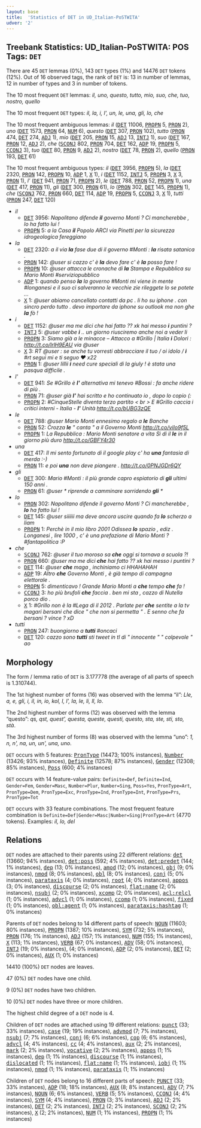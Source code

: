 ```yaml
---
layout: base
title:  'Statistics of DET in UD_Italian-PoSTWITA'
udver: '2'
---
```


## Treebank Statistics: UD_Italian-PoSTWITA: POS Tags: `DET`

There are 45 `DET` lemmas (0%), 143 `DET` types (1%) and 14476 `DET` tokens (12%).
Out of 16 observed tags, the rank of `DET` is: 13 in number of lemmas, 12 in number of types and 3 in number of tokens.

The 10 most frequent `DET` lemmas: <em>il, uno, questo, tutto, mio, suo, che, tuo, nostro, quello</em>

The 10 most frequent `DET` types:  <em>il, la, i, l', un, le, una, gli, lo, che</em>

The 10 most frequent ambiguous lemmas: <em>il</em> (<tt><a href="it_postwita-pos-DET.html">DET</a></tt> 11006, <tt><a href="it_postwita-pos-PROPN.html">PROPN</a></tt> 5, <tt><a href="it_postwita-pos-PRON.html">PRON</a></tt> 2), <em>uno</em> (<tt><a href="it_postwita-pos-DET.html">DET</a></tt> 1573, <tt><a href="it_postwita-pos-PRON.html">PRON</a></tt> 64, <tt><a href="it_postwita-pos-NUM.html">NUM</a></tt> 6), <em>questo</em> (<tt><a href="it_postwita-pos-DET.html">DET</a></tt> 307, <tt><a href="it_postwita-pos-PRON.html">PRON</a></tt> 102), <em>tutto</em> (<tt><a href="it_postwita-pos-PRON.html">PRON</a></tt> 474, <tt><a href="it_postwita-pos-DET.html">DET</a></tt> 274, <tt><a href="it_postwita-pos-ADJ.html">ADJ</a></tt> 1), <em>mio</em> (<tt><a href="it_postwita-pos-DET.html">DET</a></tt> 205, <tt><a href="it_postwita-pos-PRON.html">PRON</a></tt> 15, <tt><a href="it_postwita-pos-ADJ.html">ADJ</a></tt> 13, <tt><a href="it_postwita-pos-INTJ.html">INTJ</a></tt> 1), <em>suo</em> (<tt><a href="it_postwita-pos-DET.html">DET</a></tt> 167, <tt><a href="it_postwita-pos-PRON.html">PRON</a></tt> 12, <tt><a href="it_postwita-pos-ADJ.html">ADJ</a></tt> 2), <em>che</em> (<tt><a href="it_postwita-pos-SCONJ.html">SCONJ</a></tt> 802, <tt><a href="it_postwita-pos-PRON.html">PRON</a></tt> 704, <tt><a href="it_postwita-pos-DET.html">DET</a></tt> 162, <tt><a href="it_postwita-pos-ADP.html">ADP</a></tt> 19, <tt><a href="it_postwita-pos-PROPN.html">PROPN</a></tt> 5, <tt><a href="it_postwita-pos-CCONJ.html">CCONJ</a></tt> 3), <em>tuo</em> (<tt><a href="it_postwita-pos-DET.html">DET</a></tt> 80, <tt><a href="it_postwita-pos-PRON.html">PRON</a></tt> 9, <tt><a href="it_postwita-pos-ADJ.html">ADJ</a></tt> 2), <em>nostro</em> (<tt><a href="it_postwita-pos-DET.html">DET</a></tt> 78, <tt><a href="it_postwita-pos-PRON.html">PRON</a></tt> 2), <em>quello</em> (<tt><a href="it_postwita-pos-PRON.html">PRON</a></tt> 193, <tt><a href="it_postwita-pos-DET.html">DET</a></tt> 61)

The 10 most frequent ambiguous types:  <em>il</em> (<tt><a href="it_postwita-pos-DET.html">DET</a></tt> 3956, <tt><a href="it_postwita-pos-PROPN.html">PROPN</a></tt> 5), <em>la</em> (<tt><a href="it_postwita-pos-DET.html">DET</a></tt> 2320, <tt><a href="it_postwita-pos-PRON.html">PRON</a></tt> 142, <tt><a href="it_postwita-pos-PROPN.html">PROPN</a></tt> 10, <tt><a href="it_postwita-pos-ADP.html">ADP</a></tt> 1, <tt><a href="it_postwita-pos-X.html">X</a></tt> 1), <em>i</em> (<tt><a href="it_postwita-pos-DET.html">DET</a></tt> 1152, <tt><a href="it_postwita-pos-INTJ.html">INTJ</a></tt> 5, <tt><a href="it_postwita-pos-PROPN.html">PROPN</a></tt> 3, <tt><a href="it_postwita-pos-X.html">X</a></tt> 3, <tt><a href="it_postwita-pos-PRON.html">PRON</a></tt> 1), <em>l'</em> (<tt><a href="it_postwita-pos-DET.html">DET</a></tt> 941, <tt><a href="it_postwita-pos-PRON.html">PRON</a></tt> 71, <tt><a href="it_postwita-pos-PROPN.html">PROPN</a></tt> 2), <em>le</em> (<tt><a href="it_postwita-pos-DET.html">DET</a></tt> 788, <tt><a href="it_postwita-pos-PRON.html">PRON</a></tt> 52, <tt><a href="it_postwita-pos-PROPN.html">PROPN</a></tt> 1), <em>una</em> (<tt><a href="it_postwita-pos-DET.html">DET</a></tt> 417, <tt><a href="it_postwita-pos-PRON.html">PRON</a></tt> 11), <em>gli</em> (<tt><a href="it_postwita-pos-DET.html">DET</a></tt> 300, <tt><a href="it_postwita-pos-PRON.html">PRON</a></tt> 61), <em>lo</em> (<tt><a href="it_postwita-pos-PRON.html">PRON</a></tt> 302, <tt><a href="it_postwita-pos-DET.html">DET</a></tt> 145, <tt><a href="it_postwita-pos-PROPN.html">PROPN</a></tt> 1), <em>che</em> (<tt><a href="it_postwita-pos-SCONJ.html">SCONJ</a></tt> 762, <tt><a href="it_postwita-pos-PRON.html">PRON</a></tt> 660, <tt><a href="it_postwita-pos-DET.html">DET</a></tt> 114, <tt><a href="it_postwita-pos-ADP.html">ADP</a></tt> 19, <tt><a href="it_postwita-pos-PROPN.html">PROPN</a></tt> 5, <tt><a href="it_postwita-pos-CCONJ.html">CCONJ</a></tt> 3, <tt><a href="it_postwita-pos-X.html">X</a></tt> 1), <em>tutti</em> (<tt><a href="it_postwita-pos-PRON.html">PRON</a></tt> 247, <tt><a href="it_postwita-pos-DET.html">DET</a></tt> 120)


* <em>il</em>
  * <tt><a href="it_postwita-pos-DET.html">DET</a></tt> 3956: <em>Napolitano difende <b>il</b> governo Monti ? Ci mancherebbe , lo ha fatto lui !</em>
  * <tt><a href="it_postwita-pos-PROPN.html">PROPN</a></tt> 5: <em>a la Casa <b>il</b> Popolo ARCI via Pinetti per la sicurezza idrogeologica fereggiano</em>
* <em>la</em>
  * <tt><a href="it_postwita-pos-DET.html">DET</a></tt> 2320: <em>a il via <b>la</b> fase due di il governo #Monti : <b>la</b> risata satanica .</em>
  * <tt><a href="it_postwita-pos-PRON.html">PRON</a></tt> 142: <em>@user si cazzo c' è <b>la</b> devo fare c' è <b>la</b> posso fare !</em>
  * <tt><a href="it_postwita-pos-PROPN.html">PROPN</a></tt> 10: <em>@user attacca le cronache di <b>la</b> Stampa e Repubblica su Mario Monti #serviziopubblico</em>
  * <tt><a href="it_postwita-pos-ADP.html">ADP</a></tt> 1: <em>quando penso <b>la</b> la governo #Monti mi viene in mente #longanesi e il suo ci salveranno le vecchie zie rileggete lo se potete ...</em>
  * <tt><a href="it_postwita-pos-X.html">X</a></tt> 1: <em>@user abiamo cancellato contatti da pc . li ho su iphone . con sincro perdo tutto . devo importare da iphone su outlook ma non ghe <b>la</b> fò !</em>
* <em>i</em>
  * <tt><a href="it_postwita-pos-DET.html">DET</a></tt> 1152: <em>@user ma me dici che hai fatto ?? xk hai messo <b>i</b> puntini ?</em>
  * <tt><a href="it_postwita-pos-INTJ.html">INTJ</a></tt> 5: <em>@user vabbe <b>i</b> .. un giorno riusciremo anche noi a veder li</em>
  * <tt><a href="it_postwita-pos-PROPN.html">PROPN</a></tt> 3: <em>Siamo già a le minacce – Attacco a #Grillo | Italia <b>i</b> Dolori : http://t.co/lrlH9EAU via @user</em>
  * <tt><a href="it_postwita-pos-X.html">X</a></tt> 3: <em>RT @user : se anche tu vorresti abbracciare il tuo / oi idolo / <b>i</b> #rt segui mi e ti seguo ♥ x22</em>
  * <tt><a href="it_postwita-pos-PRON.html">PRON</a></tt> 1: <em>@user lillii <b>i</b> need cure speciali di la giuly ! è stata una pasqua difficile .</em>
* <em>l'</em>
  * <tt><a href="it_postwita-pos-DET.html">DET</a></tt> 941: <em>Se #Grillo è <b>l'</b> alternativa mi tenevo #Bossi : fa anche ridere di più .</em>
  * <tt><a href="it_postwita-pos-PRON.html">PRON</a></tt> 71: <em>@user già <b>l'</b> hai scritto e ho continuato io , dopo lo copio (:</em>
  * <tt><a href="it_postwita-pos-PROPN.html">PROPN</a></tt> 2: <em>#CinqueStelle diventa terzo partito < br > E #Grillo caccia i critici interni - Italia - <b>l'</b> Unità http://t.co/bUBG3zQE</em>
* <em>le</em>
  * <tt><a href="it_postwita-pos-DET.html">DET</a></tt> 788: <em>@user Mario Monti ennesimo regalo a <b>le</b> Banche</em>
  * <tt><a href="it_postwita-pos-PRON.html">PRON</a></tt> 52: <em>Crozza <b>le</b> " canta " a il Governo Monti http://t.co/viIo9f5L</em>
  * <tt><a href="it_postwita-pos-PROPN.html">PROPN</a></tt> 1: <em>La Repubblica : Mario Monti senatore a vita Sì di il <b>le</b> in il giorno più duro http://t.co/GBFY4r30</em>
* <em>una</em>
  * <tt><a href="it_postwita-pos-DET.html">DET</a></tt> 417: <em>Il mi sento fortunato di il google play c' ha <b>una</b> fantasia di merda :-)</em>
  * <tt><a href="it_postwita-pos-PRON.html">PRON</a></tt> 11: <em>e poi <b>una</b> non deve piangere . http://t.co/0PNJGDr6QY</em>
* <em>gli</em>
  * <tt><a href="it_postwita-pos-DET.html">DET</a></tt> 300: <em>Mario #Monti : il più grande capro espiatorio di <b>gli</b> ultimi 150 anni .</em>
  * <tt><a href="it_postwita-pos-PRON.html">PRON</a></tt> 61: <em>@user * riprende a camminare sorridendo <b>gli</b> *</em>
* <em>lo</em>
  * <tt><a href="it_postwita-pos-PRON.html">PRON</a></tt> 302: <em>Napolitano difende il governo Monti ? Ci mancherebbe , <b>lo</b> ha fatto lui !</em>
  * <tt><a href="it_postwita-pos-DET.html">DET</a></tt> 145: <em>@user siiiiii ma deve ancora uscire quando fa <b>lo</b> scherzo a liam</em>
  * <tt><a href="it_postwita-pos-PROPN.html">PROPN</a></tt> 1: <em>Perchè in il mio libro 2001 Odissea <b>lo</b> spazio , ediz . Longanesi , lire 1000 , c' è una prefazione di Mario Monti ? #fantapolitica :P</em>
* <em>che</em>
  * <tt><a href="it_postwita-pos-SCONJ.html">SCONJ</a></tt> 762: <em>@user il tuo moroso sa <b>che</b> oggi si tornava a scuola ?!</em>
  * <tt><a href="it_postwita-pos-PRON.html">PRON</a></tt> 660: <em>@user ma me dici <b>che</b> hai fatto ?? xk hai messo i puntini ?</em>
  * <tt><a href="it_postwita-pos-DET.html">DET</a></tt> 114: <em>@user <b>che</b> maga , inchiniamo ci HHAHAHAH</em>
  * <tt><a href="it_postwita-pos-ADP.html">ADP</a></tt> 19: <em>Altro <b>che</b> Governo Monti , è già tempo di campagna elettorale .</em>
  * <tt><a href="it_postwita-pos-PROPN.html">PROPN</a></tt> 5: <em>dimenticavo ! Grande Mario Monti a <b>che</b> tempo <b>che</b> fa !</em>
  * <tt><a href="it_postwita-pos-CCONJ.html">CCONJ</a></tt> 3: <em>ho più brufoli <b>che</b> faccia . ben mi sta , cazzo di Nutella porco dio .</em>
  * <tt><a href="it_postwita-pos-X.html">X</a></tt> 1: <em>#Grillo non è la #Lega di il 2012 . Parlate per <b>che</b> sentite a la tv magari bersani che dice " che non si permetta " . E senno che fa bersani ? vince ? xD</em>
* <em>tutti</em>
  * <tt><a href="it_postwita-pos-PRON.html">PRON</a></tt> 247: <em>buongiorno a <b>tutti</b> #oncaci</em>
  * <tt><a href="it_postwita-pos-DET.html">DET</a></tt> 120: <em>cazzo sono <b>tutti</b> sti tweet in tl di " innocente " " colpevole " ao</em>

## Morphology

The form / lemma ratio of `DET` is 3.177778 (the average of all parts of speech is 1.310744).

The 1st highest number of forms (16) was observed with the lemma “il”: <em>Lle, a, e, gli, i, il, in, io, kol, l, l', la, le, li, ll, lo</em>.

The 2nd highest number of forms (12) was observed with the lemma “questo”: <em>qs, qst, quest', questa, queste, questi, questo, sta, ste, sti, sto, stà</em>.

The 3rd highest number of forms (8) was observed with the lemma “uno”: <em>1, n, n', na, un, un', una, uno</em>.

`DET` occurs with 5 features: <tt><a href="it_postwita-feat-PronType.html">PronType</a></tt> (14473; 100% instances), <tt><a href="it_postwita-feat-Number.html">Number</a></tt> (13426; 93% instances), <tt><a href="it_postwita-feat-Definite.html">Definite</a></tt> (12578; 87% instances), <tt><a href="it_postwita-feat-Gender.html">Gender</a></tt> (12308; 85% instances), <tt><a href="it_postwita-feat-Poss.html">Poss</a></tt> (600; 4% instances)

`DET` occurs with 14 feature-value pairs: `Definite=Def`, `Definite=Ind`, `Gender=Fem`, `Gender=Masc`, `Number=Plur`, `Number=Sing`, `Poss=Yes`, `PronType=Art`, `PronType=Dem`, `PronType=Exc`, `PronType=Ind`, `PronType=Int`, `PronType=Prs`, `PronType=Tot`

`DET` occurs with 33 feature combinations.
The most frequent feature combination is `Definite=Def|Gender=Masc|Number=Sing|PronType=Art` (4770 tokens).
Examples: <em>il, lo, del</em>


## Relations

`DET` nodes are attached to their parents using 22 different relations: <tt><a href="it_postwita-dep-det.html">det</a></tt> (13660; 94% instances), <tt><a href="it_postwita-dep-det-poss.html">det:poss</a></tt> (592; 4% instances), <tt><a href="it_postwita-dep-det-predet.html">det:predet</a></tt> (144; 1% instances), <tt><a href="it_postwita-dep-dep.html">dep</a></tt> (13; 0% instances), <tt><a href="it_postwita-dep-amod.html">amod</a></tt> (12; 0% instances), <tt><a href="it_postwita-dep-obj.html">obj</a></tt> (9; 0% instances), <tt><a href="it_postwita-dep-nmod.html">nmod</a></tt> (8; 0% instances), <tt><a href="it_postwita-dep-obl.html">obl</a></tt> (8; 0% instances), <tt><a href="it_postwita-dep-conj.html">conj</a></tt> (5; 0% instances), <tt><a href="it_postwita-dep-parataxis.html">parataxis</a></tt> (4; 0% instances), <tt><a href="it_postwita-dep-root.html">root</a></tt> (4; 0% instances), <tt><a href="it_postwita-dep-appos.html">appos</a></tt> (3; 0% instances), <tt><a href="it_postwita-dep-discourse.html">discourse</a></tt> (2; 0% instances), <tt><a href="it_postwita-dep-flat-name.html">flat:name</a></tt> (2; 0% instances), <tt><a href="it_postwita-dep-nsubj.html">nsubj</a></tt> (2; 0% instances), <tt><a href="it_postwita-dep-xcomp.html">xcomp</a></tt> (2; 0% instances), <tt><a href="it_postwita-dep-acl-relcl.html">acl:relcl</a></tt> (1; 0% instances), <tt><a href="it_postwita-dep-advcl.html">advcl</a></tt> (1; 0% instances), <tt><a href="it_postwita-dep-ccomp.html">ccomp</a></tt> (1; 0% instances), <tt><a href="it_postwita-dep-fixed.html">fixed</a></tt> (1; 0% instances), <tt><a href="it_postwita-dep-obl-agent.html">obl:agent</a></tt> (1; 0% instances), <tt><a href="it_postwita-dep-parataxis-hashtag.html">parataxis:hashtag</a></tt> (1; 0% instances)

Parents of `DET` nodes belong to 14 different parts of speech: <tt><a href="it_postwita-pos-NOUN.html">NOUN</a></tt> (11603; 80% instances), <tt><a href="it_postwita-pos-PROPN.html">PROPN</a></tt> (1387; 10% instances), <tt><a href="it_postwita-pos-SYM.html">SYM</a></tt> (732; 5% instances), <tt><a href="it_postwita-pos-PRON.html">PRON</a></tt> (176; 1% instances), <tt><a href="it_postwita-pos-ADJ.html">ADJ</a></tt> (157; 1% instances), <tt><a href="it_postwita-pos-NUM.html">NUM</a></tt> (155; 1% instances), <tt><a href="it_postwita-pos-X.html">X</a></tt> (113; 1% instances), <tt><a href="it_postwita-pos-VERB.html">VERB</a></tt> (67; 0% instances), <tt><a href="it_postwita-pos-ADV.html">ADV</a></tt> (58; 0% instances), <tt><a href="it_postwita-pos-INTJ.html">INTJ</a></tt> (19; 0% instances),  (4; 0% instances), <tt><a href="it_postwita-pos-ADP.html">ADP</a></tt> (2; 0% instances), <tt><a href="it_postwita-pos-DET.html">DET</a></tt> (2; 0% instances), <tt><a href="it_postwita-pos-AUX.html">AUX</a></tt> (1; 0% instances)

14410 (100%) `DET` nodes are leaves.

47 (0%) `DET` nodes have one child.

9 (0%) `DET` nodes have two children.

10 (0%) `DET` nodes have three or more children.

The highest child degree of a `DET` node is 4.

Children of `DET` nodes are attached using 19 different relations: <tt><a href="it_postwita-dep-punct.html">punct</a></tt> (33; 33% instances), <tt><a href="it_postwita-dep-case.html">case</a></tt> (19; 19% instances), <tt><a href="it_postwita-dep-advmod.html">advmod</a></tt> (7; 7% instances), <tt><a href="it_postwita-dep-nsubj.html">nsubj</a></tt> (7; 7% instances), <tt><a href="it_postwita-dep-conj.html">conj</a></tt> (6; 6% instances), <tt><a href="it_postwita-dep-cop.html">cop</a></tt> (6; 6% instances), <tt><a href="it_postwita-dep-advcl.html">advcl</a></tt> (4; 4% instances), <tt><a href="it_postwita-dep-cc.html">cc</a></tt> (4; 4% instances), <tt><a href="it_postwita-dep-aux.html">aux</a></tt> (2; 2% instances), <tt><a href="it_postwita-dep-mark.html">mark</a></tt> (2; 2% instances), <tt><a href="it_postwita-dep-vocative.html">vocative</a></tt> (2; 2% instances), <tt><a href="it_postwita-dep-appos.html">appos</a></tt> (1; 1% instances), <tt><a href="it_postwita-dep-dep.html">dep</a></tt> (1; 1% instances), <tt><a href="it_postwita-dep-discourse.html">discourse</a></tt> (1; 1% instances), <tt><a href="it_postwita-dep-dislocated.html">dislocated</a></tt> (1; 1% instances), <tt><a href="it_postwita-dep-flat-name.html">flat:name</a></tt> (1; 1% instances), <tt><a href="it_postwita-dep-iobj.html">iobj</a></tt> (1; 1% instances), <tt><a href="it_postwita-dep-nmod.html">nmod</a></tt> (1; 1% instances), <tt><a href="it_postwita-dep-parataxis.html">parataxis</a></tt> (1; 1% instances)

Children of `DET` nodes belong to 16 different parts of speech: <tt><a href="it_postwita-pos-PUNCT.html">PUNCT</a></tt> (33; 33% instances), <tt><a href="it_postwita-pos-ADP.html">ADP</a></tt> (18; 18% instances), <tt><a href="it_postwita-pos-AUX.html">AUX</a></tt> (8; 8% instances), <tt><a href="it_postwita-pos-ADV.html">ADV</a></tt> (7; 7% instances), <tt><a href="it_postwita-pos-NOUN.html">NOUN</a></tt> (6; 6% instances), <tt><a href="it_postwita-pos-VERB.html">VERB</a></tt> (5; 5% instances), <tt><a href="it_postwita-pos-CCONJ.html">CCONJ</a></tt> (4; 4% instances), <tt><a href="it_postwita-pos-SYM.html">SYM</a></tt> (4; 4% instances), <tt><a href="it_postwita-pos-PRON.html">PRON</a></tt> (3; 3% instances), <tt><a href="it_postwita-pos-ADJ.html">ADJ</a></tt> (2; 2% instances), <tt><a href="it_postwita-pos-DET.html">DET</a></tt> (2; 2% instances), <tt><a href="it_postwita-pos-INTJ.html">INTJ</a></tt> (2; 2% instances), <tt><a href="it_postwita-pos-SCONJ.html">SCONJ</a></tt> (2; 2% instances), <tt><a href="it_postwita-pos-X.html">X</a></tt> (2; 2% instances), <tt><a href="it_postwita-pos-NUM.html">NUM</a></tt> (1; 1% instances), <tt><a href="it_postwita-pos-PROPN.html">PROPN</a></tt> (1; 1% instances)

